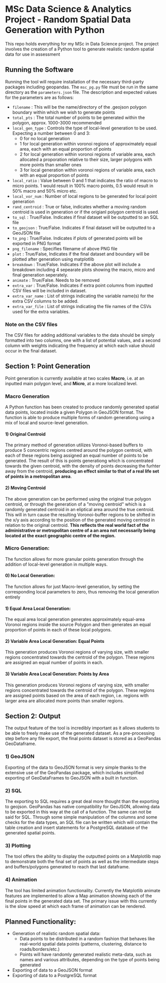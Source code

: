 # MSc Data Science & Analytics Project - Random Spatial Data Generation with Python
This repo holds everything for my MSc in Data Science project. The project involves the creation of a Python tool to generate realistic random spatial data for use in assessment

## Running the Software
Running the tool will require installation of the necessary third-party packages including geopandas. The `msc_pg.py` file must be run in the same directory as the `parameters.json` file. The description and expected values for the parameters are as follows:
* `filename` : This will be the name/directory of the .geojson polygon boundary within which we wish to generate points
* `total_pts` : The total number of points to be generated within the polygon, approx. 1000-3000 recommended
* `local_gen_type` : Controls the type of local-level generation to be used. Expecting a number between 0 and 3:
    * 0 for no local generation
    * 1 for local generation within voronoi regions of approximately equal area, each with an equal proportion of points
    * 2 for local generation within voronoi regions of variable area, each allocated a proporation relative to their size, larger polygons with more points than smaller ones
    * 3 for local generation within voronoi regions of variable area, each with an equal proportion of points
* `local_ratio` : Value between 0 and 1 that indicates the ratio of macro to micro points. 1 would result in 100% macro points, 0.5 would result in 50% macro and 50% micro etc.
* `local_vor_num` : Number of local regions to be generated for local point generation
* `rand_centroid` : True or false, indicates whether a moving random centroid is used in generation or if the origianl polygon centroid is used.
* `to_sql` : True/False. Indicates if final dataset will be outputted to an SQL file
* `to_geojson` : True/False. Indicates if final dataset will be outputted to a GeoJSON file
* `to_png` : True/False. Indicates if plots of generated points will be exported in PNG format
* `png_filename` : Specifies filename of above PNG file
* `plot` : True/False, Indicates if the final dataset and boundary will be plotted after generation using matplotlib
* `breakdown` : True/False. Indicates if the above plot will include a breakdown including 4 sepearate plots showing the macro, micro and final generation seperately.
* `animate` : True/False. Needs to be removed
* `extra_var` : True/False. Indicates if extra point columns from inputted CSV files will be included in dataset.
* `extra_var_name` : List of strings indicating the variable name(s) for the extra CSV columns to be added.
* `extra_var_file` : List of strings indicating the file names of the CSVs used for the extra variables.

### Note on the CSV files
The CSV files for adding additional variables to the data should be simply formatted into two columns, one with a list of potential values, and a second column with weights indicating the frequency at which each value should occur in the final dataset.

## Section 1: Point Generation

Point generation is currently available at two scales **Macro**, i.e. at an inputted main polygon level, and **Micro**, at a more localized level.

### Macro Generation

A Python function has been created to produce randomly generated spatial data points, located inside a given Polygon in GeoJSON format. The function is able to produce multiple forms of random generationg using a mix of local and source-level generation.

#### 1) Original Centroid
The primary method of generation utilizes Voronoi-based buffers to produce 5 concentric regions centred around the polygon centroid, with each of these regions being assigned an equal number of points to be generated. The result of this is points generationg which is concentrated towards the given centroid, with the density of points decreasing the furhter away from the centroid, **producing an effect similar to that of a real life set of points in a metropolitan area**.

#### 2) Moving Centroid
The above generation can be performed using the original true polygon centroid, or through the generation of a "moving centroid" which is a randomly generated centroid in an eliptical area around the true centroid. This will in turn cause the resulting Voronoi-buffer regions to be shifted in the x/y axis according to the position of the generated moving centroid in relation to the original centroid. **This reflects the real world fact of the administrative or metropolitan centre of a an area not necessarily being located at the exact geographic centre of the region.**

### Micro Generation:
The function allows for more granular points generation through the addition of local-level generation in multiple ways.

#### 0) No Local Generation:
The function allows for just Macro-level generation, by setting the corresponding local parameters to zero, thus removing the local generation entirely

#### 1) Equal Area Local Generation:
The equal area local generation generates approximately equal-area Voronoi regions inside the source Polygon and then generates an equal proportion of points in each of these local polygons.

#### 2) Variable Area Local Generation: Equal Points
This generation produces Voronoi regions of varying size, with smaller regions concentrated towards the centroid of the polygon. These regions are assigned an equal number of points in each.

#### 3) Variable Area Local Generation: Points by Area
This generation produces Voronoi regions of varying size, with smaller regions concentrated towards the centroid of the polygon. These regions are assigned points based on the area of each region, i.e. regions with larger area are allocated more points than smaller regions.

## Section 2: Output

The output feature of the tool is incredibly important as it allows students to be able to freely make use of the generated dataset. As a pre-processing step before any file export, the final points dataset is stored as a GeoPandas GeoDataframe.

### 1) GeoJSON
Exporting of the data to GeoJSON format is very simple thanks to the extensive use of the GeoPandas package, which includes simplified exporting of GeoDataFrames to GeoJSON with a built in function.

### 2) SQL
The exporting to SQL requires a great deal more thought than the exporting to geojson. GeoPandas has native compatibility for GeoJSON, allowing data to be exported in this way at the call of a function. The same can not be said for SQL. Through some simple manipulation of the columns and some checks for the data types, an SQL file can be written which will contain the table creation and insert statements for a PostgreSQL database of the generated spatial points.

### 3) Plotting
The tool offers the ability to display the outputted points on a Matplotlib map to demonstrate both the final set of points as well as the intermediate steps and buffers/polygons generated to reach that last dataframe.

### 4) Animation
The tool has limited animation functionality. Currently the Matplotlib animate features are implemented to allow a Map animation showing each of the final points in the generated data set. The primary issue with this currently is the slow speed at which each frame of animation can be rendered.


## Planned Functionality:

* Generation of realistic random spatial data:
  * Data points to be distributed in a random fashion that behaves like real-world spatial data points (patterns, clustering, distance to roads/borders/etc.)
  * Points will have randomly generated realistic meta-data, such as names and various attributes, depending on the type of points being generated
* Exporting of data to a GeoJSON format
* Exporting of data to a PostgreSQL format


